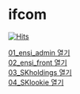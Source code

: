 # ifcom

[![Hits](https://hits.seeyoufarm.com/api/count/incr/badge.svg?url=https%3A%2F%2Fgithub.com%2Fj45bongsik%2Fifcom&count_bg=%23FF8000&title_bg=%23000000&icon=&icon_color=%23E7E7E7&title=hits&edge_flat=false)](https://hits.seeyoufarm.com)


<a href="https://j45bongsik.github.io/happyict/ensi_admin/idx.html" target="_blank">01_ensi_admin 열기</a>
<br>
<a href="https://j45bongsik.github.io/happyict/ensi_front/index.html" target="_blank">02_ensi_front 열기</a>
<br>
<a href="https://j45bongsik.github.io/happyict/holdings/idx.html" target="_blank">03_SKholdings 열기</a>
<br>
<a href="https://j45bongsik.github.io/happyict/sklookie/idx.html" target="_blank">04_SKlookie 열기</a>



